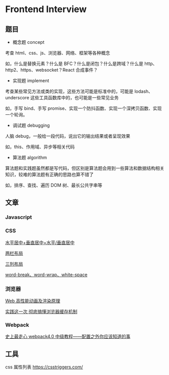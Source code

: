 # Frontend Interview

## 题目

- 概念题 concept

考查 html、css、js、浏览器、网络、框架等各种概念

如，什么是替换元素？什么是 BFC？什么是闭包？什么是跨域？什么是 http、http2、https、websocket？React 合成事件？

- 实现题 implement

考查某些常见方法或类的实现，这些方法可能是标准中的，可能是 lodash、underscore 这些工具函数库中的，也可能是一些常见业务

如，手写 bind、手写 promise、实现一个防抖函数、实现一个深拷贝函数、实现一个轮询。

- 调试题 debugging

人脑 debug，一般给一段代码，说出它的输出结果或者呈现效果

如，this、作用域、异步等相关代码

- 算法题 algorithm

算法题和实践题虽然都是写代码，但区别是算法题会用到一些算法和数据结构相关知识，较难的算法题有正确的思路也算不错了

如，排序、查找、遍历 DOM 树、最长公共字串等

## 文章

### Javascript

### CSS

[水平居中+垂直居中+水平/垂直居中](https://blog.csdn.net/weixin_37580235/article/details/82317240)

[两栏布局](https://segmentfault.com/a/1190000010698609)

[三列布局](https://blog.csdn.net/a18792627168/article/details/79686746)

[word-break、word-wrap、white-space](https://www.cnblogs.com/dfyg-xiaoxiao/p/9640422.html)

### 浏览器

[Web 高性能动画及渲染原理](https://www.cnblogs.com/dashnowords/category/1567748.html)

[实践这一次,彻底搞懂浏览器缓存机制](https://juejin.im/post/5c4528a6f265da611a4822cc)

### Webpack

[史上最走心 webpack4.0 中级教程——配置之外你应该知道的事](https://www.cnblogs.com/dashnowords/p/9572755.html)

## 工具

css 属性列表 https://csstriggers.com/
